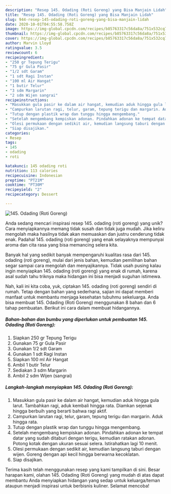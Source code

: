 ```yaml
---
description: "Resep 145. Odading (Roti Goreng) yang Bisa Manjain Lidah"
title: "Resep 145. Odading (Roti Goreng) yang Bisa Manjain Lidah"
slug: 944-resep-145-odading-roti-goreng-yang-bisa-manjain-lidah
date: 2020-10-01T04:55:58.758Z
image: https://img-global.cpcdn.com/recipes/b85763317c56da8a/751x532cq70/145-odading-roti-goreng-foto-resep-utama.jpg
thumbnail: https://img-global.cpcdn.com/recipes/b85763317c56da8a/751x532cq70/145-odading-roti-goreng-foto-resep-utama.jpg
cover: https://img-global.cpcdn.com/recipes/b85763317c56da8a/751x532cq70/145-odading-roti-goreng-foto-resep-utama.jpg
author: Marvin Lloyd
ratingvalue: 3.5
reviewcount: 6
recipeingredient:
- "250 gr Tepung Terigu"
- "75 gr Gula Pasir"
- "1/2 sdt Garam"
- "1 sdt Ragi Instan"
- "100 ml Air Hangat"
- "1 butir Telur"
- "3 sdm Margarin"
- "2 sdm Wijen sangrai"
recipeinstructions:
- "Masukkan gula pasir ke dalam air hangat, kemudian aduk hingga gula larut. Tambahkan ragi, aduk kembali hingga rata. Diamkan sejenak hingga berbuih yang berarti bahwa ragi aktif."
- "Campurkan larutan ragi, telur, garam, tepung terigu dan margarin. Aduk hingga rata."
- "Tutup dengan plastik wrap dan tunggu hingga mengembang."
- "Setelah mengembang kempiskan adonan. Pindahkan adonan ke tempat datar yang sudah ditaburi dengan terigu, kemudian ratakan adonan. Potong kotak dengan ukuran sesuai selera. Istirahatkan lagi 10 menit."
- "Olesi permukaan dengan sedikit air, kemudian langsung taburi dengan wijen. Goreng dengan api kecil hingga berwarna kecoklatan."
- "Siap disajikan."
categories:
- Resep
tags:
- 145
- odading
- roti

katakunci: 145 odading roti 
nutrition: 113 calories
recipecuisine: Indonesian
preptime: "PT21M"
cooktime: "PT30M"
recipeyield: "2"
recipecategory: Dessert

---
```



![145. Odading (Roti Goreng)](https://img-global.cpcdn.com/recipes/b85763317c56da8a/751x532cq70/145-odading-roti-goreng-foto-resep-utama.jpg)

Anda sedang mencari inspirasi resep 145. odading (roti goreng) yang unik? Cara menyiapkannya memang tidak susah dan tidak juga mudah. Jika keliru mengolah maka hasilnya tidak akan memuaskan dan justru cenderung tidak enak. Padahal 145. odading (roti goreng) yang enak selayaknya mempunyai aroma dan cita rasa yang bisa memancing selera kita.



Banyak hal yang sedikit banyak mempengaruhi kualitas rasa dari 145. odading (roti goreng), mulai dari jenis bahan, kemudian pemilihan bahan segar sampai cara mengolah dan menyajikannya. Tidak usah pusing kalau ingin menyiapkan 145. odading (roti goreng) yang enak di rumah, karena asal sudah tahu triknya maka hidangan ini bisa menjadi suguhan istimewa.


Nah, kali ini kita coba, yuk, ciptakan 145. odading (roti goreng) sendiri di rumah. Tetap dengan bahan yang sederhana, sajian ini dapat memberi manfaat untuk membantu menjaga kesehatan tubuhmu sekeluarga. Anda bisa membuat 145. Odading (Roti Goreng) menggunakan 8 bahan dan 6 tahap pembuatan. Berikut ini cara dalam membuat hidangannya.

<!--inarticleads1-->

##### Bahan-bahan dan bumbu yang diperlukan untuk pembuatan 145. Odading (Roti Goreng):

1. Siapkan 250 gr Tepung Terigu
1. Gunakan 75 gr Gula Pasir
1. Gunakan 1/2 sdt Garam
1. Gunakan 1 sdt Ragi Instan
1. Siapkan 100 ml Air Hangat
1. Ambil 1 butir Telur
1. Sediakan 3 sdm Margarin
1. Ambil 2 sdm Wijen (sangrai)




<!--inarticleads2-->

##### Langkah-langkah menyiapkan 145. Odading (Roti Goreng):

1. Masukkan gula pasir ke dalam air hangat, kemudian aduk hingga gula larut. Tambahkan ragi, aduk kembali hingga rata. Diamkan sejenak hingga berbuih yang berarti bahwa ragi aktif.
1. Campurkan larutan ragi, telur, garam, tepung terigu dan margarin. Aduk hingga rata.
1. Tutup dengan plastik wrap dan tunggu hingga mengembang.
1. Setelah mengembang kempiskan adonan. Pindahkan adonan ke tempat datar yang sudah ditaburi dengan terigu, kemudian ratakan adonan. Potong kotak dengan ukuran sesuai selera. Istirahatkan lagi 10 menit.
1. Olesi permukaan dengan sedikit air, kemudian langsung taburi dengan wijen. Goreng dengan api kecil hingga berwarna kecoklatan.
1. Siap disajikan.




Terima kasih telah menggunakan resep yang kami tampilkan di sini. Besar harapan kami, olahan 145. Odading (Roti Goreng) yang mudah di atas dapat membantu Anda menyiapkan hidangan yang sedap untuk keluarga/teman ataupun menjadi inspirasi untuk berbisnis kuliner. Selamat mencoba!
